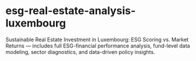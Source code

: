 # esg-real-estate-analysis-luxembourg
Sustainable Real Estate Investment in Luxembourg: ESG Scoring vs. Market Returns — includes full ESG-financial performance analysis, fund-level data modeling, sector diagnostics, and data-driven policy insights.
